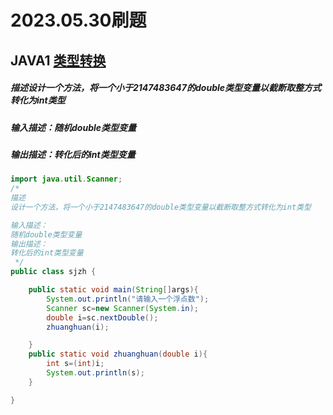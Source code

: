 #  2023.05.30刷题

## **JAVA1** **[类型转换](https://www.nowcoder.com/practice/0540ee3987b64bd7bb93adb5bd0e35d4?tpId=220&tqId=2220136&ru=/exam/company&qru=/ta/primary-grammar-java/question-ranking&sourceUrl=%2Fexam%2Fcompany)**

##### 描述设计一个方法，将一个小于2147483647的double类型变量以截断取整方式转化为int类型

##### 输入描述：随机double类型变量

##### 输出描述：转化后的int类型变量

```java
import java.util.Scanner;
/*
描述
设计一个方法，将一个小于2147483647的double类型变量以截断取整方式转化为int类型

输入描述：
随机double类型变量
输出描述：
转化后的int类型变量
 */
public class sjzh {

    public static void main(String[]args){
        System.out.println("请输入一个浮点数");
        Scanner sc=new Scanner(System.in);
        double i=sc.nextDouble();
        zhuanghuan(i);

    }
    public static void zhuanghuan(double i){
        int s=(int)i;
        System.out.println(s);
    }

}

```

